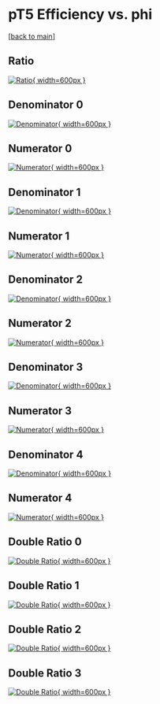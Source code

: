 # pT5 Efficiency vs. phi

[[back to main](./)]



## Ratio

[![Ratio](../mtv/var/pT5_vtr_211_-1_eff_phi.png){ width=600px }](../mtv/var/pT5_vtr_211_-1_eff_phi.pdf)

## Denominator 0

[![Denominator](../mtv/den/pT5_vtr_211_-1_eff_phi_den0.png){ width=600px }](../mtv/den/pT5_vtr_211_-1_eff_phi_den0.pdf)

## Numerator 0

[![Numerator](../mtv/num/pT5_vtr_211_-1_eff_phi_num0.png){ width=600px }](../mtv/num/pT5_vtr_211_-1_eff_phi_num0.pdf)

## Denominator 1

[![Denominator](../mtv/den/pT5_vtr_211_-1_eff_phi_den1.png){ width=600px }](../mtv/den/pT5_vtr_211_-1_eff_phi_den1.pdf)

## Numerator 1

[![Numerator](../mtv/num/pT5_vtr_211_-1_eff_phi_num1.png){ width=600px }](../mtv/num/pT5_vtr_211_-1_eff_phi_num1.pdf)

## Denominator 2

[![Denominator](../mtv/den/pT5_vtr_211_-1_eff_phi_den2.png){ width=600px }](../mtv/den/pT5_vtr_211_-1_eff_phi_den2.pdf)

## Numerator 2

[![Numerator](../mtv/num/pT5_vtr_211_-1_eff_phi_num2.png){ width=600px }](../mtv/num/pT5_vtr_211_-1_eff_phi_num2.pdf)

## Denominator 3

[![Denominator](../mtv/den/pT5_vtr_211_-1_eff_phi_den3.png){ width=600px }](../mtv/den/pT5_vtr_211_-1_eff_phi_den3.pdf)

## Numerator 3

[![Numerator](../mtv/num/pT5_vtr_211_-1_eff_phi_num3.png){ width=600px }](../mtv/num/pT5_vtr_211_-1_eff_phi_num3.pdf)

## Denominator 4

[![Denominator](../mtv/den/pT5_vtr_211_-1_eff_phi_den4.png){ width=600px }](../mtv/den/pT5_vtr_211_-1_eff_phi_den4.pdf)

## Numerator 4

[![Numerator](../mtv/num/pT5_vtr_211_-1_eff_phi_num4.png){ width=600px }](../mtv/num/pT5_vtr_211_-1_eff_phi_num4.pdf)

## Double Ratio 0

[![Double Ratio](../mtv/ratio/pT5_vtr_211_-1_eff_phi_ratio0.png){ width=600px }](../mtv/ratio/pT5_vtr_211_-1_eff_phi_ratio0.pdf)

## Double Ratio 1

[![Double Ratio](../mtv/ratio/pT5_vtr_211_-1_eff_phi_ratio1.png){ width=600px }](../mtv/ratio/pT5_vtr_211_-1_eff_phi_ratio1.pdf)

## Double Ratio 2

[![Double Ratio](../mtv/ratio/pT5_vtr_211_-1_eff_phi_ratio2.png){ width=600px }](../mtv/ratio/pT5_vtr_211_-1_eff_phi_ratio2.pdf)

## Double Ratio 3

[![Double Ratio](../mtv/ratio/pT5_vtr_211_-1_eff_phi_ratio3.png){ width=600px }](../mtv/ratio/pT5_vtr_211_-1_eff_phi_ratio3.pdf)

